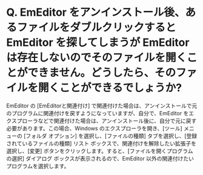 # Q. EmEditor をアンインストール後、あるファイルをダブルクリックすると EmEditor を探してしまうが EmEditor は存在しないのでそのファイルを開くことができません。どうしたら、そのファイルを開くことができるでしょうか?

EmEditor の \[EmEditorと関連付け\]
で関連付けた場合は、アンインストールで元のプログラムに関連付けを戻すようになっていますが、自分で、EmEditor
をエクスプローラなどで関連付けた場合は、アンインストール後に、自分で元に戻す必要があります。この場合、Windows のエクスプローラを開き、\[ツール\]
メニューの \[フォルダ オプション\] を選択し、\[ファイルの種類\] タブを選択し、\[登録されているファイルの種類\] リスト
ボックスで、関連付けを解除したい拡張子を選択し、\[変更\] ボタンをクリックします。すると、\[ファイルを開くプログラムの選択\] ダイアログ
ボックスが表示されるので、EmEditor 以外の関連付けたいプログラムを選択します。
